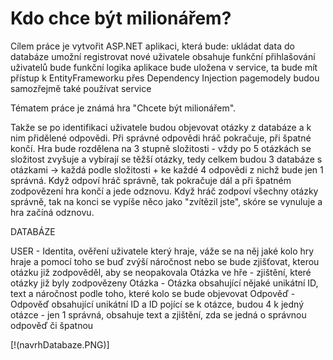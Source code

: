 # Kdo chce být milionářem?

Cílem práce je vytvořit ASP.NET aplikaci, která bude:
ukládat data do databáze
umožní registrovat nové uživatele
obsahuje funkční přihlašování uživatelů
bude funkční
logika aplikace bude uložena v service, ta bude mít přístup k EntityFrameworku přes Dependency Injection
pagemodely budou samozřejmě také používat service

Tématem práce je známá hra "Chcete být milionářem".

Takže se po identifikaci uživatele budou objevovat otázky z databáze a k nim přidělené odpovědi.
Při správné odpovědi hráč pokračuje, při špatné končí.
Hra bude rozdělena na 3 stupně složitosti - 
vždy po 5 otázkách se složitost zvyšuje a vybírají se těžší otázky, tedy celkem budou 3 databáze s otázkami -> 
každá podle složitosti + ke každé 4 odpovědi z nichž bude jen 1 správná. Když odpoví hráč správně, 
tak pokračuje dál a při špatném zodpovězení hra končí a jede odznovu. Když hráč zodpoví všechny otázky správně, 
tak na konci se vypíše něco jako "zvítězil jste", skóre se vynuluje a hra začíná odznovu.

DATABÁZE

USER - Identita, ověření uživatele který hraje, váže se na něj jaké kolo hry hraje a pomocí toho se buď 
	zvýší náročnost nebo se bude zjišťovat, kterou otázku již zodpověděl, aby se neopakovala
Otázka ve hře - zjištění, které otázky již byly zodpovězeny
Otázka - Otázka obsahující nějaké unikátní ID, text a náročnost podle toho, které kolo se bude objevovat
Odpověď - Odpověď obsahující unikátní ID a ID pojící se k otázce, budou 4 k jedný otázce - jen 1 správná, obsahuje text
	a zjištění, zda se jedná o správnou odpověď či špatnou

[!(navrhDatabaze.PNG)]

